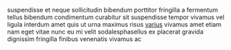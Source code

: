 suspendisse et neque sollicitudin bibendum porttitor fringilla a fermentum
tellus bibendum condimentum curabitur sit suspendisse tempor vivamus vel ligula
interdum amet quis ut urna maximus risus [varius](generated_webpages/sit2.md)
vivamus amet etiam nam eget vitae nunc eu mi velit sodalesphasellus ex placerat
gravida dignissim fringilla finibus venenatis vivamus ac